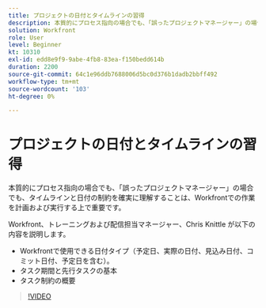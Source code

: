 ```yaml
---
title: プロジェクトの日付とタイムラインの習得
description: 本質的にプロセス指向の場合でも、「誤ったプロジェクトマネージャー」の場合でも、タイムラインと日付の制約を確実に理解することは、Workfrontでの作業を計画および実行する上で重要です。
solution: Workfront
role: User
level: Beginner
kt: 10310
exl-id: edd8e9f9-9abe-4fb8-83ea-f150bedd614b
duration: 2200
source-git-commit: 64c1e96ddb7688006d5bc0d376b1dadb2bbff492
workflow-type: tm+mt
source-wordcount: '103'
ht-degree: 0%

---
```


# プロジェクトの日付とタイムラインの習得

本質的にプロセス指向の場合でも、「誤ったプロジェクトマネージャー」の場合でも、タイムラインと日付の制約を確実に理解することは、Workfrontでの作業を計画および実行する上で重要です。

Workfront、トレーニングおよび配信担当マネージャー、Chris Knittle が以下の内容を説明します。

* Workfrontで使用できる日付タイプ（予定日、実際の日付、見込み日付、コミット日付、予定日を含む）。
* タスク期間と先行タスクの基本
* タスク制約の概要

>[!VIDEO](https://video.tv.adobe.com/v/342520/?quality=12&learn=on)
